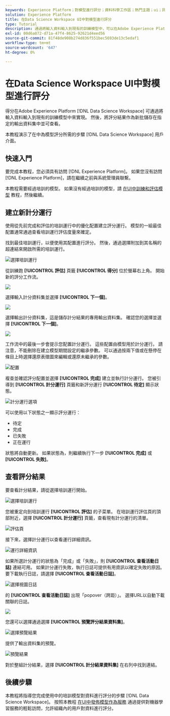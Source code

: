 ```yaml
---
keywords: Experience Platform；對模型進行評分；資料科學工作區；熱門主題；ui；評分運行；評分結果
solution: Experience Platform
title: 在Data Science Workspace UI中對模型進行評分
type: Tutorial
description: 通過將輸入資料輸入到現有的訓練模型中，可以在Adobe Experience Platform資料科學工作區中獲得評分。 然後，將評分結果作為新批儲存在指定的輸出資料集中並可查看。
exl-id: 00d6a872-d71a-47f4-8625-92621d4eed56
source-git-commit: 81f48de908b274d836f551bec5693de13c5edaf1
workflow-type: tm+mt
source-wordcount: '647'
ht-degree: 0%

---
```


# 在Data Science Workspace UI中對模型進行評分

得分在Adobe Experience Platform [!DNL Data Science Workspace] 可通過將輸入資料輸入到現有的訓練模型中來實現。 然後，將評分結果作為新批儲存在指定的輸出資料集中並可查看。

本教程演示了在中為模型評分所需的步驟 [!DNL Data Science Workspace] 用戶介面。

## 快速入門

要完成本教程，您必須具有訪問 [!DNL Experience Platform]。 如果您沒有訪問 [!DNL Experience Platform]，請在繼續之前與系統管理員聯繫。

本教程需要經過培訓的模型。 如果沒有經過培訓的模型，請 [在UI中訓練和評估模型](./train-evaluate-model-ui.md) 教程，然後繼續。

## 建立新計分運行

使用從先前完成和評估的培訓運行中的優化配置建立評分運行。 模型的一組最佳配置通常通過查看培訓運行評估度量來確定。

找到最佳培訓運行，以便使用其配置進行評分。 然後，通過選擇附加到其名稱的超連結來開啟所需的培訓運行。

![選擇培訓運行](../images/models-recipes/score/select-run.png)

從訓練跑 **[!UICONTROL 評估]** 頁籤 **[!UICONTROL 得分]** 位於螢幕右上角。 開始新的評分工作流。

![](../images/models-recipes/score/training_run_overview.png)

選擇輸入計分資料集並選擇 **[!UICONTROL 下一個]**。

![](../images/models-recipes/score/scoring_input.png)

選擇輸出計分資料集，這是儲存計分結果的專用輸出資料集。 確認您的選擇並選擇 **[!UICONTROL 下一個]**。

![](../images/models-recipes/score/scoring_results.png)

工作流中的最後一步會提示您配置計分運行。 這些配置由模型用於計分運行。
請注意，不能刪除在建立模型期間設定的繼承參數。 可以通過按兩下值或在懸停在條目上時選擇還原表徵圖來編輯或還原未繼承的參數。

![配置](../images/models-recipes/score/configuration.png)

複查並確認評分配置並選擇 **[!UICONTROL 完成]**  建立並執行計分運行。 您被引導到 **[!UICONTROL 計分運行]** 頁籤和新評分運行 **[!UICONTROL 待定]** 顯示狀態。

![計分運行選項](../images/models-recipes/score/scoring_runs_tab.png)

可以使用以下狀態之一顯示評分運行：
- 待定
- 完成
- 已失敗
- 正在運行

狀態將自動更新。 如果狀態為，則繼續執行下一步 **[!UICONTROL 完成]** 或 **[!UICONTROL 失敗]**。

## 查看評分結果

要查看計分結果，請從選擇培訓運行開始。

![選擇培訓運行](../images/models-recipes/score/select-run.png)

您被重定向到培訓運行 **[!UICONTROL 評估]** 的子菜單。 在培訓運行評估頁的頂部附近，選擇 **[!UICONTROL 計分運行]** 頁籤，查看現有計分運行的清單。

![評估頁](../images/models-recipes/score/view_scoring_runs.png)

接下來，選擇計分運行以查看運行詳細資訊。

![運行詳細資訊](../images/models-recipes/score/view_details.png)

如果所選計分運行的狀態為「完成」或「失敗」，則 **[!UICONTROL 查看活動日誌]** 連結可用。 如果計分運行失敗，執行日誌可提供有用資訊以確定失敗的原因。 要下載執行日誌，請選擇 **[!UICONTROL 查看活動日誌]**。

![選擇視圖日誌](../images/models-recipes/score/view_logs.png)

的 **[!UICONTROL 查看活動日誌]** 出現「popover（跨距）」。 選擇URL以自動下載關聯的日誌。

![](../images/models-recipes/score/activity_logs.png)

您還可以選擇通過選擇  **[!UICONTROL 預覽評分結果資料集]**。

![選擇預覽結果](../images/models-recipes/score/view_results.png)

提供了輸出資料集的預覽。

![預覽結果](../images/models-recipes/score/preview_results.png)

對於整組計分結果，選擇 **[!UICONTROL 計分結果資料集]** 在右列中找到連結。

## 後續步驟

本教程將指導您完成使用中的培訓模型對資料進行評分的步驟 [!DNL Data Science Workspace]。 按照本教程 [在UI中發佈模型作為服務](./publish-model-service-ui.md) 通過提供對機器學習服務的輕鬆訪問，允許組織內的用戶對資料進行評分。
